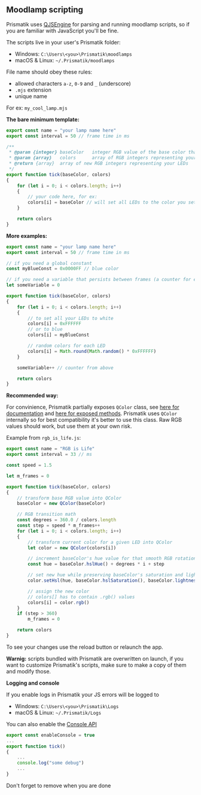 Moodlamp scripting
---------
Prismatik uses [QJSEngine](https://doc.qt.io/qt-5/qjsengine.html) for parsing and running moodlamp scripts, so if you are familiar with JavaScript you'll be fine.

The scripts live in your user's Prismatik folder:
- Windows: `C:\Users\<you>\Prismatik\moodlamps`
- macOS & Linux: `~/.Prismatik/moodlamps`

File name should obey these rules:
- allowed characters `a-z`, `0-9` and `_` (underscore)
- `.mjs` extension
- unique name

For ex: `my_cool_lamp.mjs`


**The bare minimum template:**
```js
export const name = "your lamp name here"
export const interval = 50 // frame time in ms

/**
 * @param {integer}	baseColor	integer RGB value of the base color that you set in Prismatik
 * @param {array}	colors		array of RGB integers representing your LEDs
 * @return {array}	array of new RGB integers representing your LEDs
 */
export function tick(baseColor, colors)
{
	for (let i = 0; i < colors.length; i++)
	{
		// your code here, for ex:
		colors[i] = baseColor // will set all LEDs to the color you set in Prismatik
	}

	return colors
}
```


**More examples:**

```js
export const name = "your lamp name here"
export const interval = 50 // frame time in ms

// if you need a global constant
const myBlueConst = 0x0000FF // blue color

// if you need a variable that persists between frames (a counter for ex), declare it here
let someVariable = 0

export function tick(baseColor, colors)
{
	for (let i = 0; i < colors.length; i++)
	{
		// to set all your LEDs to white
		colors[i] = 0xFFFFFF
		// or to blue
		colors[i] = myBlueConst

		// random colors for each LED
		colors[i] = Math.round(Math.random() * 0xFFFFFF)
	}

	someVariable++ // counter from above

	return colors
}

```

**Recommended way:**

For convinience, Prismatik partially exposes `QColor` class, see [here for documentation](https://doc.qt.io/qt-5/qcolor.html) and [here for exposed methods](/Software/src/QColorMetaWrapper.hpp).
Prismatik uses `QColor` internally so for best compatibility it's better to use this class.
Raw RGB values should work, but use them at your own risk.

Example from `rgb_is_life.js`:
```js
export const name = "RGB is Life"
export const interval = 33 // ms

const speed = 1.5

let m_frames = 0

export function tick(baseColor, colors)
{
	// transform base RGB value into QColor
	baseColor = new QColor(baseColor)

	// RGB transition math
	const degrees = 360.0 / colors.length
	const step = speed * m_frames++
	for (let i = 0; i < colors.length; i++)
	{
		// transform current color for a given LED into QColor
		let color = new QColor(colors[i])

		// increment baseColor's hue value for that smooth RGB rotation
		const hue = baseColor.hslHue() + degrees * i + step

		// set new hue while preserving baseColor's saturation and lightness
		color.setHsl(hue, baseColor.hslSaturation(), baseColor.lightness())

		// assign the new color
		// colors[] has to contain .rgb() values
		colors[i] = color.rgb()
	}
	if (step > 360)
		m_frames = 0

	return colors
}
```


To see your changes use the reload button or relaunch the app.


**Warnig:** scripts bundled with Prismatik are overwritten on launch, if you want to customize Prismatik's scripts, make sure to make a copy of them and modify those.


**Logging and console**

If you enable logs in Prismatik your JS errors will be logged to
- Windows: `C:\Users\<you>\Prismatik\Logs`
- macOS & Linux: `~/.Prismatik/Logs`


You can also enable the [Console API](https://doc.qt.io/qt-5/qtquick-debugging.html#console-api)

```js
export const enableConsole = true
...
export function tick()
{
	...
	console.log("some debug")
	...
}
```

Don't forget to remove when you are done
